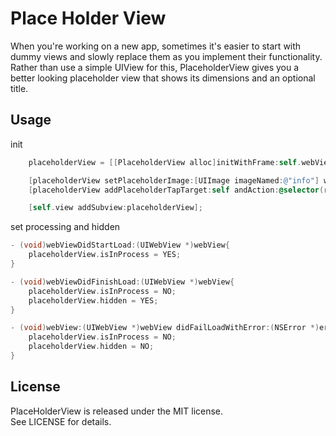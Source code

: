 # Place Holder View

When you're working on a new app, sometimes it's easier to start with dummy views and slowly replace them as you implement their functionality. Rather than use a simple UIView for this, PlaceholderView gives you a better looking placeholder view that shows its dimensions and an optional title.

## Usage
init
```Objective-C
    placeholderView = [[PlaceholderView alloc]initWithFrame:self.webView.frame];

    [placeholderView setPlaceholderImage:[UIImage imageNamed:@"info"] withImageSize:CGSizeMake(60, 60) andMessage:@"Sorry, Can not connect to server, please check network configuration"];
    [placeholderView addPlaceholderTapTarget:self andAction:@selector(reloadWeb)];

    [self.view addSubview:placeholderView];
```
set processing and hidden
```Objective-C
- (void)webViewDidStartLoad:(UIWebView *)webView{
    placeholderView.isInProcess = YES;
}

- (void)webViewDidFinishLoad:(UIWebView *)webView{
    placeholderView.isInProcess = NO;
    placeholderView.hidden = YES;
}

- (void)webView:(UIWebView *)webView didFailLoadWithError:(NSError *)error{
    placeholderView.isInProcess = NO;
    placeholderView.hidden = NO;
}

```
## License
PlaceHolderView is released under the MIT license.  
See LICENSE for details.
